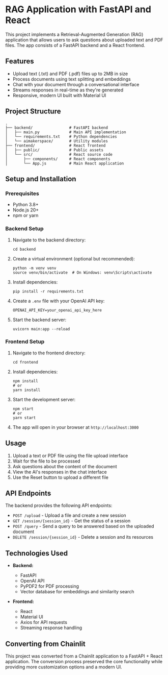# RAG Application with FastAPI and React

This project implements a Retrieval-Augmented Generation (RAG) application that allows users to ask questions about uploaded text and PDF files. The app consists of a FastAPI backend and a React frontend.

## Features

- Upload text (.txt) and PDF (.pdf) files up to 2MB in size
- Process documents using text splitting and embeddings
- Chat with your document through a conversational interface
- Streams responses in real-time as they're generated
- Responsive, modern UI built with Material UI

## Project Structure

```
.
├── backend/                # FastAPI backend
│   ├── main.py             # Main API implementation
│   └── requirements.txt    # Python dependencies
│   └── aimakerspace/       # Utility modules
├── frontend/               # React frontend
│   ├── public/             # Public assets
│   └── src/                # React source code
│       ├── components/     # React components
│       └── App.js          # Main React application
```

## Setup and Installation

### Prerequisites

- Python 3.8+
- Node.js 20+
- npm or yarn

### Backend Setup

1. Navigate to the backend directory:

   ```
   cd backend
   ```

2. Create a virtual environment (optional but recommended):

   ```
   python -m venv venv
   source venv/bin/activate  # On Windows: venv\Scripts\activate
   ```

3. Install dependencies:

   ```
   pip install -r requirements.txt
   ```

4. Create a `.env` file with your OpenAI API key:

   ```
   OPENAI_API_KEY=your_openai_api_key_here
   ```

5. Start the backend server:
   ```
   uvicorn main:app --reload
   ```

### Frontend Setup

1. Navigate to the frontend directory:

   ```
   cd frontend
   ```

2. Install dependencies:

   ```
   npm install
   # or
   yarn install
   ```

3. Start the development server:

   ```
   npm start
   # or
   yarn start
   ```

4. The app will open in your browser at `http://localhost:3000`

## Usage

1. Upload a text or PDF file using the file upload interface
2. Wait for the file to be processed
3. Ask questions about the content of the document
4. View the AI's responses in the chat interface
5. Use the Reset button to upload a different file

## API Endpoints

The backend provides the following API endpoints:

- `POST /upload` - Upload a file and create a new session
- `GET /session/{session_id}` - Get the status of a session
- `POST /query` - Send a query to be answered based on the uploaded document
- `DELETE /session/{session_id}` - Delete a session and its resources

## Technologies Used

- **Backend:**

  - FastAPI
  - OpenAI API
  - PyPDF2 for PDF processing
  - Vector database for embeddings and similarity search

- **Frontend:**
  - React
  - Material UI
  - Axios for API requests
  - Streaming response handling

## Converting from Chainlit

This project was converted from a Chainlit application to a FastAPI + React application. The conversion process preserved the core functionality while providing more customization options and a modern UI.
